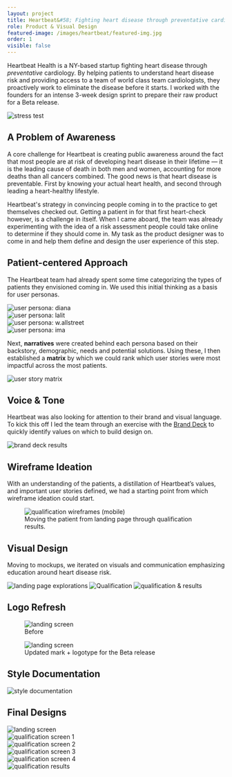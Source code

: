 ```yaml
---
layout: project
title: Heartbeat&#58; Fighting heart disease through preventative cardiology
role: Product & Visual Design
featured-image: /images/heartbeat/featured-img.jpg
order: 1
visible: false
---
```


Heartbeat Health is a NY-based startup fighting heart disease through <em>preventative</em> cardiology. By helping patients to understand heart disease risk and providing access to a team of world class team cardiologists, they proactively work to
eliminate the disease before it starts. I worked with the founders for an intense 3-week design sprint to prepare their raw product for a Beta release.

<img class="full" src="/images/heartbeat/stress-test.jpg" alt="stress test">

## A Problem of Awareness

A core challenge for Heartbeat is creating public awareness around the fact that most people are at risk of developing heart disease in their lifetime — it is the leading cause of death in both men and women, accounting for more deaths than all
cancers combined. The good news is that heart disease is preventable. First by knowing your actual heart health, and second through leading a heart-healthy lifestyle.

Heartbeat's strategy in convincing people coming in to the practice to get themselves checked out. Getting a patient in for that first heart-check however, is a challenge in itself. When I came aboard, the team was already experimenting with the idea
of a risk assessment people could take online to determine if they should come in. My task as the product designer was to come in and help them define and design the user experience of this step.

## Patient-centered Approach

The Heartbeat team had already spent some time categorizing the types of patients they envisioned coming in. We used this initial thinking as a basis for user personas.

<div class="img-collection-row">

  <div class="img-collection-item light-border">
    <img src="/images/heartbeat/persona-1-diana.jpg" alt="user persona: diana">
  </div>
  <div class="img-collection-item light-border">
    <img src="/images/heartbeat/persona-2-lalit.jpg" alt="user persona: lalit">
  </div>

</div>
<div class="img-collection-row">
  <div class="img-collection-item light-border">
    <img src="/images/heartbeat/persona-3-wallstreet.jpg" alt="user persona: w.allstreet">
  </div>
  <div class="img-collection-item light-border">
    <img src="/images/heartbeat/persona-4-ima.jpg" alt="user persona: ima">
  </div>

</div>

Next, <strong>narratives</strong> were created behind each persona based on their backstory, demographic, needs and potential solutions. Using these, I then established a <strong>matrix</strong> by which we could rank which user stories were most impactful across the most patients.

<img class="full" src="/images/heartbeat/heartbeat-matrix.png" alt="user story matrix">

## Voice & Tone

Heartbeat was also looking for attention to their brand and visual language. To kick this off I led the team through an exercise with the <a href="https://branding.cards/" target="_blank">Brand Deck</a> to quickly identify values on which to build
design on.

<img class="full" src="/images/heartbeat/brand-deck-results.jpg" alt="brand deck results">

## Wireframe Ideation

With an understanding of the patients, a distillation of Heartbeat’s values, and important user stories defined, we had a starting point from which wireframe ideation could start.

<figure class="full">
  <img class="full light-border" src="/images/heartbeat/QUAL-v2.1-(mobile).jpg" alt="qualification wireframes (mobile)">
  <figcaption>Moving the patient from landing page through qualification results.</figcaption>
</figure>

## Visual Design

Moving to mockups, we iterated on visuals and communication emphasizing education around heart disease risk.

<img class="full light-border vertical-space" src="/images/heartbeat/landing-page-explorations.jpg" alt="landing page explorations">
<img class="full light-border vertical-space" src="/images/heartbeat/qual.jpg" alt="Qualification">
<img class="full light-border vertical-space" src="/images/heartbeat/qual+results.jpg" alt="qualification & results">

## Logo Refresh

<div class="img-collection-column">
  <div class="img-collection-item">
    <figure class="full">
      <img class="full light-border" src="/images/heartbeat/logo-update-before.jpg" alt="landing screen">
      <figcaption>Before</figcaption>
    </figure>
  </div>

  <div class="img-collection-item">
    <figure class="full">
      <img class="full light-border" src="/images/heartbeat/logo-update-after.jpg" alt="landing screen">
      <figcaption>Updated mark + logotype for the Beta release</figcaption>
    </figure>
  </div>
</div>

## Style Documentation

<img class="full" src="/images/heartbeat/style+guide.jpg" alt="style documentation">

## Final Designs

<div class="img-collection-row">

  <div class="img-collection-item">
    <img class="full" src="/images/heartbeat/landing.gif" alt="landing screen">
  </div>
  <div class="img-collection-item">
    <img class="full" src="/images/heartbeat/qual-1.gif" alt="qualification screen 1">
  </div>
</div>

<div class="img-collection-row">
  <div class="img-collection-item">
    <img class="full" src="/images/heartbeat/qual-2.gif" alt="qualification screen 2">
  </div>
  <div class="img-collection-item">
    <img class="full" src="/images/heartbeat/qual-3.png" alt="qualification screen 3">
  </div>
</div>

<div class="img-collection-row">
  <div class="img-collection-item">
    <img class="full" src="/images/heartbeat/qual-4.png" alt="qualification screen 4">
  </div>
  <div class="img-collection-item">
    <img class="full" src="/images/heartbeat/qual-results.png" alt="qualification results">
  </div>
</div>
